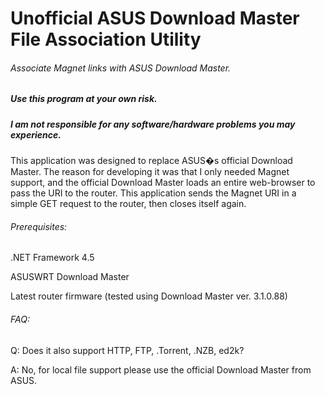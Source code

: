 Unofficial ASUS Download Master File Association Utility
========================================================

###### Associate Magnet links with ASUS Download Master.

##### Use this program at your own risk.

##### I am not responsible for any software/hardware problems you may experience.


This application was designed to replace ASUS�s official Download Master. The reason for developing it was that I only needed Magnet support, and the official Download Master loads an entire web-browser to pass the URI to the router.
This application sends the Magnet URI in a simple GET request to the router, then closes itself again.

###### Prerequisites:

.NET Framework 4.5

ASUSWRT Download Master

Latest router firmware (tested using Download Master ver. 3.1.0.88)


###### FAQ:

Q: Does it also support HTTP, FTP, .Torrent, .NZB, ed2k?

A: No, for local file support please use the official Download Master from ASUS.
